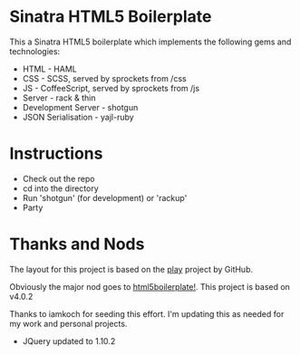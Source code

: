 # Sinatra HTML5 Boilerplate

This a Sinatra HTML5 boilerplate which implements the following gems and technologies:
* HTML - HAML
* CSS - SCSS, served by sprockets from /css
* JS - CoffeeScript, served by sprockets from /js
* Server - rack & thin
* Development Server - shotgun
* JSON Serialisation - yajl-ruby

# Instructions
* Check out the repo
* cd into the directory
* Run 'shotgun' (for development) or 'rackup'
* Party

# Thanks and Nods

The layout for this project is based on the [play](https://github.com/play/play) project by GitHub.

Obviously the major nod goes to [html5boilerplate!](http://html5boilerplate.com/). This project is based on v4.0.2

Thanks to iamkoch for seeding this effort.  I'm updating this as needed for my work and personal projects.

* JQuery updated to 1.10.2
